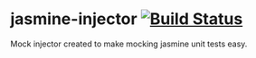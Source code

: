 jasmine-injector [![Build Status](https://travis-ci.org/cengage/jasmine-injector.png)](https://travis-ci.org/cengage/jasmine-injector.png)
================

Mock injector created to make mocking jasmine unit tests easy.